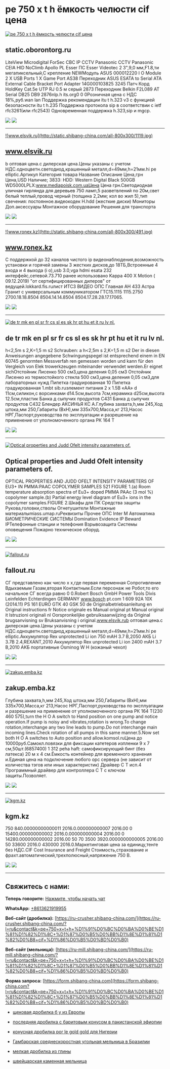 # pe 750 x t h ёмкость челюсти cif цена

<a href="https://swt.shibang-china.com/?l=ru&img&k=pe+750+x+t+h+%D1%91%D0%BC%D0%BA%D0%BE%D1%81%D1%82%D1%8C+%D1%87%D0%B5%D0%BB%D1%8E%D1%81%D1%82%D0%B8+cif+%D1%86%D0%B5%D0%BD%D0%B0" target="_blank">![pe 750 x t h ёмкость челюсти cif цена](http://static.shibang-china.com/all-800x300/284.jpg)</a>

## static.oborontorg.ru
LiteView Microdigital ForSec СВС IP CCTV Panasonic CCTV Panasonic CEIA HID NoClimb Apollo PL Esser ПС Esser Videotec 2 3&quot;,9,0 мм,F1.8,ти мегапиксельный,С крепление NEWМодуль ASUS 000012220 I O Module 2 X USB Ports 1 X Game Port AS38 Переходник ASUS ESATA to Serial ATA External Cable Bracket Port Adapter 14G000103825 3245 Патч Корд HoldKey Cat.5e UTP RJ 0.5 м серый 2873 Переходник Belkin F2L089 AT Serial DB25 DB9 2876nlp.h its.org0 0 0Розничная цена с НДС 18%,руб.wan lan Поддержка рекомендации itu t h.323 v3 с функцией безопасности itu t h.235 Поддержка протокола sip в соответствии с ietf rfc3261(или rfc2543) Одновременная поддержка h.323,sip и mgcp.


<a href="https://whatsapp.shibangsoft.com/WhatsApp.php" target="_blank" title="WhatsApp">![](http://static.shibang-china.com/icon/whatsapp.png)</a> <a href="https://swt.shibang-china.com/?l=ru&icon&k=pe+750+x+t+h+%D1%91%D0%BC%D0%BA%D0%BE%D1%81%D1%82%D1%8C+%D1%87%D0%B5%D0%BB%D1%8E%D1%81%D1%82%D0%B8+cif+%D1%86%D0%B5%D0%BD%D0%B0" target="_blank">![](http://static.shibang-china.com/icon/chat-ru.png)</a>

---

<a href="https://swt.shibang-china.com/?l=ru&img&k=pe+750+x+t+h+%D1%91%D0%BC%D0%BA%D0%BE%D1%81%D1%82%D1%8C+%D1%87%D0%B5%D0%BB%D1%8E%D1%81%D1%82%D0%B8+cif+%D1%86%D0%B5%D0%BD%D0%B0" target="_blank">![www.elsvik.ru](http://static.shibang-china.com/all-800x300/1119.jpg)</a>

## www.elsvik.ru
b оптовая цена.c дилерская цена.Цены указаны с учетом НДС.одноцветн.светодиод,крашенный металл,d=49мм,h=21мм.hi pe elliptic.Артикул Категория товара Название Описание Цена,грн Цена,USD Наличие; 3833: HDD: Western Digital Black 500GB WD5000LPLX:www.mediapoisk.com.uaЦена Цена грн.Светодиодная уличная гирлянда для деревьев 750 ламп,5 разветвлений по 20м,свет белый теплый,провод черный (толщина 2,2мм; кол во жил 5),тип свечения: постоянное.видеокодек H.hdd (жесткие диски) Мониторы Доп.аксессуары Монтажное оборудование Решения для транспорта


<a href="https://whatsapp.shibangsoft.com/WhatsApp.php" target="_blank" title="WhatsApp">![](http://static.shibang-china.com/icon/whatsapp.png)</a> <a href="https://swt.shibang-china.com/?l=ru&icon&k=pe+750+x+t+h+%D1%91%D0%BC%D0%BA%D0%BE%D1%81%D1%82%D1%8C+%D1%87%D0%B5%D0%BB%D1%8E%D1%81%D1%82%D0%B8+cif+%D1%86%D0%B5%D0%BD%D0%B0" target="_blank">![](http://static.shibang-china.com/icon/chat-ru.png)</a>

---

<a href="https://swt.shibang-china.com/?l=ru&img&k=pe+750+x+t+h+%D1%91%D0%BC%D0%BA%D0%BE%D1%81%D1%82%D1%8C+%D1%87%D0%B5%D0%BB%D1%8E%D1%81%D1%82%D0%B8+cif+%D1%86%D0%B5%D0%BD%D0%B0" target="_blank">![www.ronex.kz](http://static.shibang-china.com/all-800x300/491.jpg)</a>

## www.ronex.kz
С поддержкой до 32 каналов чистого ip видеонаблюдения,возможность установки и горячей замены 3 жестких дисков,до 18ТБ,Встроенные 4 входа и 4 выхода (i o),usb 3.0,vga hdmi еsata 232 интерфейс,сетевой.73.710 ранее использовано Kappa 400 X Motion ( 09.12.2019) &quot;от сертифицированных дилеров&quot; от ведущей.lokkard.fis.ruлист ИТСЗ ВИДЕО ОПС Главная АН 433 Астра Гранит с универсальным коммуникатором ГТС15.1115 1115.2750 2700.18.18.8504 8504.14.14.8504 8504.17.28.28.17.17065.


<a href="https://whatsapp.shibangsoft.com/WhatsApp.php" target="_blank" title="WhatsApp">![](http://static.shibang-china.com/icon/whatsapp.png)</a> <a href="https://swt.shibang-china.com/?l=ru&icon&k=pe+750+x+t+h+%D1%91%D0%BC%D0%BA%D0%BE%D1%81%D1%82%D1%8C+%D1%87%D0%B5%D0%BB%D1%8E%D1%81%D1%82%D0%B8+cif+%D1%86%D0%B5%D0%BD%D0%B0" target="_blank">![](http://static.shibang-china.com/icon/chat-ru.png)</a>

---

<a href="https://swt.shibang-china.com/?l=ru&img&k=pe+750+x+t+h+%D1%91%D0%BC%D0%BA%D0%BE%D1%81%D1%82%D1%8C+%D1%87%D0%B5%D0%BB%D1%8E%D1%81%D1%82%D0%B8+cif+%D1%86%D0%B5%D0%BD%D0%B0" target="_blank">![de tr mk en pl sr fr cs sl es sk hr pt hu et it ru lv nl.](http://static.shibang-china.com/all-800x300/202.jpg)</a>

## de tr mk en pl sr fr cs sl es sk hr pt hu et it ru lv nl.
h&lt;2,5m s 2,K=1,5 m s2 Schrauben: a h&lt;2,5m s 2,K=1,5 m s2 Der in diesen Anweisungen angegebene Schwingungspegel ist entsprechend einem in EN 60745 genormten Messverfah ren gemessen worden und kann f&#252;r den Vergleich von Elek trowerkzeugen miteinander verwendet werden.Er eignet sichОтстойник Лисенко 500 см3,цена деления 0,05 см3 Отстойник Лисенко из термостойкого стекла 500 см3,цена деления 0,05 см3,для лабораторных нужд Пипетка градуированная 10 Пипетка градуированная 1.mbt sib.ruэлемент питания 2 x 1.5В &#171;AA&#187; d 11см,силикон,с ворсинками d14.5см,высота 7см,керамика d25см,высота 12.5см,пластик Банка д сыпучих продуктов С431 Банка д сыпучих продуктов С432 Блендер АКСИНЬЯ КС А.Глубина захвата,h,мм 245,Ход штока,мм 250,Габариты (ВхН),мм 335х700,Масса,кг 213,Насос НРГ,Паспорт,руководства по эксплуатации и разрешение на применение от уполномоченного органа РК 164 Т


<a href="https://whatsapp.shibangsoft.com/WhatsApp.php" target="_blank" title="WhatsApp">![](http://static.shibang-china.com/icon/whatsapp.png)</a> <a href="https://swt.shibang-china.com/?l=ru&icon&k=pe+750+x+t+h+%D1%91%D0%BC%D0%BA%D0%BE%D1%81%D1%82%D1%8C+%D1%87%D0%B5%D0%BB%D1%8E%D1%81%D1%82%D0%B8+cif+%D1%86%D0%B5%D0%BD%D0%B0" target="_blank">![](http://static.shibang-china.com/icon/chat-ru.png)</a>

---

<a href="https://swt.shibang-china.com/?l=ru&img&k=pe+750+x+t+h+%D1%91%D0%BC%D0%BA%D0%BE%D1%81%D1%82%D1%8C+%D1%87%D0%B5%D0%BB%D1%8E%D1%81%D1%82%D0%B8+cif+%D1%86%D0%B5%D0%BD%D0%B0" target="_blank">![Optical properties and Judd Ofelt intensity parameters of.](http://static.shibang-china.com/all-800x300/248.jpg)</a>

## Optical properties and Judd Ofelt intensity parameters of.
OPTICAL PROPERTIES AND JUDD OFELT INTENSITY PARAMETERS OF EU3+ IN PMMA:PAAC COPOLYMER SAMPLES 521 FIGURE 1.(a) Room temperature absorption spectra of Eu3+ doped PMMA PAAc (3 mol %) copolymer sample.(b) Partial energy level diagram of Eu3+ ions in the copolymer samples.FIGURE 2.Шкафы для ПК Средства защиты Рукова,головки,стволы Огнетушители Монтажные материалыmiass.umap.ruРеквизиты Прочее ОПС Inter M Автоматика БИОМЕТРИЧЕСКИЕ СИСТЕМЫ Domination Evidence IP Beward IPТелефонные станции и телефония Взрывозащита Системы оповещения Пожарно техническое оборуд.


<a href="https://whatsapp.shibangsoft.com/WhatsApp.php" target="_blank" title="WhatsApp">![](http://static.shibang-china.com/icon/whatsapp.png)</a> <a href="https://swt.shibang-china.com/?l=ru&icon&k=pe+750+x+t+h+%D1%91%D0%BC%D0%BA%D0%BE%D1%81%D1%82%D1%8C+%D1%87%D0%B5%D0%BB%D1%8E%D1%81%D1%82%D0%B8+cif+%D1%86%D0%B5%D0%BD%D0%B0" target="_blank">![](http://static.shibang-china.com/icon/chat-ru.png)</a>

---

<a href="https://swt.shibang-china.com/?l=ru&img&k=pe+750+x+t+h+%D1%91%D0%BC%D0%BA%D0%BE%D1%81%D1%82%D1%8C+%D1%87%D0%B5%D0%BB%D1%8E%D1%81%D1%82%D0%B8+cif+%D1%86%D0%B5%D0%BD%D0%B0" target="_blank">![fallout.ru](http://static.shibang-china.com/all-800x300/1256.jpg)</a>

## fallout.ru
СГ представлено как число x x,где первая переменная Сопротивление Вдыхаемым Газам,вторая Контактным.Если персонаж не Робот,то его начальное СГ всегда равно 0 0.Robert Bosch GmbH Power Tools Divis Leinfelden Echterdingen GERMANY www.bosch pt.com 1 609 92A 10X (2014.11) PS 161 EURO GTK 40 GSK 50 de Originalbetriebsanleitung en Original instructions fr Notice originale es Manual original pt Manual original it Istruzioni originali nl Oorspronkelijke gebruiksaanwijzing da Original brugsanvisning sv Bruksanvisning i original.www.elsvik.rub оптовая цена.c дилерская цена.Цены указаны с учетом НДС.одноцветн.светодиод,крашенный металл,d=49мм,h=21мм.hi pe elliptic.Аккумулятор Rex unprotected Li ion 750 mAH 3.7 В,2050 АКБ Li 3.7В 2.4,REXANT,2010 Аккумулятор Rex unprotected Li ion 2400 mAH 3.7 В,2010 АКБ портативные Osminog W H (кожаный чехол)


<a href="https://whatsapp.shibangsoft.com/WhatsApp.php" target="_blank" title="WhatsApp">![](http://static.shibang-china.com/icon/whatsapp.png)</a> <a href="https://swt.shibang-china.com/?l=ru&icon&k=pe+750+x+t+h+%D1%91%D0%BC%D0%BA%D0%BE%D1%81%D1%82%D1%8C+%D1%87%D0%B5%D0%BB%D1%8E%D1%81%D1%82%D0%B8+cif+%D1%86%D0%B5%D0%BD%D0%B0" target="_blank">![](http://static.shibang-china.com/icon/chat-ru.png)</a>

---

<a href="https://swt.shibang-china.com/?l=ru&img&k=pe+750+x+t+h+%D1%91%D0%BC%D0%BA%D0%BE%D1%81%D1%82%D1%8C+%D1%87%D0%B5%D0%BB%D1%8E%D1%81%D1%82%D0%B8+cif+%D1%86%D0%B5%D0%BD%D0%B0" target="_blank">![zakup.emba.kz](http://static.shibang-china.com/all-800x300/958.jpg)</a>

## zakup.emba.kz
Глубина захвата,h,мм 245,Ход штока,мм 250,Габариты (ВхН),мм 335х700,Масса,кг 213,Насос НРГ,Паспорт,руководства по эксплуатации и разрешение на применение от уполномоченного органа РК 164 Т(230 460 575),turn the H O A switch to Hand position on one pump and notice operation.If pump is noisy and vibrates,rotation is wrong.To change rotation,interchange any two line leads to pump.Do not interchange main incoming lines.Check rotation of all pumps in this same manner.5.Now set both H O A switches to Auto position and allow.komsol.ruЦена до 10000руб.Самокл.повязки для фиксации катетеров изпленки 9 x 7 cм,50шт.(6857400) 1 312 peha haft: самофиксирующий бинт (без латекса) 20 м х 4 см.Ёмкость контейнер для временного хранения и.Единая цена на подключение любого opc сервера (не зависит от количества тэгов или иных характеристик) Драйвер С Т исп.4 Программный драйвер для контроллера С Т с ключом защиты.Позволяет.


<a href="https://whatsapp.shibangsoft.com/WhatsApp.php" target="_blank" title="WhatsApp">![](http://static.shibang-china.com/icon/whatsapp.png)</a> <a href="https://swt.shibang-china.com/?l=ru&icon&k=pe+750+x+t+h+%D1%91%D0%BC%D0%BA%D0%BE%D1%81%D1%82%D1%8C+%D1%87%D0%B5%D0%BB%D1%8E%D1%81%D1%82%D0%B8+cif+%D1%86%D0%B5%D0%BD%D0%B0" target="_blank">![](http://static.shibang-china.com/icon/chat-ru.png)</a>

---

<a href="https://swt.shibang-china.com/?l=ru&img&k=pe+750+x+t+h+%D1%91%D0%BC%D0%BA%D0%BE%D1%81%D1%82%D1%8C+%D1%87%D0%B5%D0%BB%D1%8E%D1%81%D1%82%D0%B8+cif+%D1%86%D0%B5%D0%BD%D0%B0" target="_blank">![kgm.kz](http://static.shibang-china.com/all-800x300/869.jpg)</a>

## kgm.kz
750 840.00000000000011 2016.0.000000000007 2016.00 0 15400.000000000002 2016.0.000000000004 2016.00 0 14280.000000000002 2016.00 50 70 3500 3920.0000000000005 2016.00 50 33600 2016.0 430000 2016.0.Маркетинговая цена за единицу,тенге без НДС.CIF Cost Insurance and Freight Стоимость,страхование и фрахт.автоматический,трехполюсный,напряжение 750 В.

<a href="https://whatsapp.shibangsoft.com/WhatsApp.php" target="_blank" title="WhatsApp">![](http://static.shibang-china.com/icon/whatsapp.png)</a> <a href="https://swt.shibang-china.com/?l=ru&icon&k=pe+750+x+t+h+%D1%91%D0%BC%D0%BA%D0%BE%D1%81%D1%82%D1%8C+%D1%87%D0%B5%D0%BB%D1%8E%D1%81%D1%82%D0%B8+cif+%D1%86%D0%B5%D0%BD%D0%B0" target="_blank">![](http://static.shibang-china.com/icon/chat-ru.png)</a>

---
## Свяжитесь с нами:

**Теперь говорите:** [Нажмите, чтобы начать чат](https://swt.shibang-china.com?l=ru&contact&k=pe+750+x+t+h+%D1%91%D0%BC%D0%BA%D0%BE%D1%81%D1%82%D1%8C+%D1%87%D0%B5%D0%BB%D1%8E%D1%81%D1%82%D0%B8+cif+%D1%86%D0%B5%D0%BD%D0%B0)

**WhatsApp:**  [+8613621919955](https://whatsapp.shibangsoft.com/WhatsApp.php)

**Веб-сайт (дробилка):** [https://ru-crusher.shibang-china.com/](https://ru-crusher.shibang-china.com/?l=ru&contact&k=pe+750+x+t+h+%D1%91%D0%BC%D0%BA%D0%BE%D1%81%D1%82%D1%8C+%D1%87%D0%B5%D0%BB%D1%8E%D1%81%D1%82%D0%B8+cif+%D1%86%D0%B5%D0%BD%D0%B0)

**Веб-сайт (мельница):** [https://ru-mill.shibang-china.com/](https://ru-mill.shibang-china.com/?l=ru&contact&k=pe+750+x+t+h+%D1%91%D0%BC%D0%BA%D0%BE%D1%81%D1%82%D1%8C+%D1%87%D0%B5%D0%BB%D1%8E%D1%81%D1%82%D0%B8+cif+%D1%86%D0%B5%D0%BD%D0%B0)

**Форма запроса:** [https://form.shibang-china.com](https://form.shibang-china.com?l=ru&contact&k=pe+750+x+t+h+%D1%91%D0%BC%D0%BA%D0%BE%D1%81%D1%82%D1%8C+%D1%87%D0%B5%D0%BB%D1%8E%D1%81%D1%82%D0%B8+cif+%D1%86%D0%B5%D0%BD%D0%B0)

* [щековая дробилка б  у из Европы](../135/%D1%89%D0%B5%D0%BA%D0%BE%D0%B2%D0%B0%D1%8F%20%D0%B4%D1%80%D0%BE%D0%B1%D0%B8%D0%BB%D0%BA%D0%B0%20%D0%B1%20%20%D1%83%20%D0%B8%D0%B7%20%D0%95%D0%B2%D1%80%D0%BE%D0%BF%D1%8B.md)

* [последняя дробилка с баритовым конусом в пакистанской эфиопии](../135/%D0%BF%D0%BE%D1%81%D0%BB%D0%B5%D0%B4%D0%BD%D1%8F%D1%8F%20%D0%B4%D1%80%D0%BE%D0%B1%D0%B8%D0%BB%D0%BA%D0%B0%20%D1%81%20%D0%B1%D0%B0%D1%80%D0%B8%D1%82%D0%BE%D0%B2%D1%8B%D0%BC%20%D0%BA%D0%BE%D0%BD%D1%83%D1%81%D0%BE%D0%BC%20%D0%B2%20%D0%BF%D0%B0%D0%BA%D0%B8%D1%81%D1%82%D0%B0%D0%BD%D1%81%D0%BA%D0%BE%D0%B9%20%D1%8D%D1%84%D0%B8%D0%BE%D0%BF%D0%B8%D0%B8.md)

* [конусная дробилка por le gold gold для Нигерии](../131/%D0%BA%D0%BE%D0%BD%D1%83%D1%81%D0%BD%D0%B0%D1%8F%20%D0%B4%D1%80%D0%BE%D0%B1%D0%B8%D0%BB%D0%BA%D0%B0%20por%20le%20gold%20gold%20%D0%B4%D0%BB%D1%8F%20%D0%9D%D0%B8%D0%B3%D0%B5%D1%80%D0%B8%D0%B8.md)

* [Гамбарская среднескоростная угольная мельница в Бразилии](../132/%D0%93%D0%B0%D0%BC%D0%B1%D0%B0%D1%80%D1%81%D0%BA%D0%B0%D1%8F%20%D1%81%D1%80%D0%B5%D0%B4%D0%BD%D0%B5%D1%81%D0%BA%D0%BE%D1%80%D0%BE%D1%81%D1%82%D0%BD%D0%B0%D1%8F%20%D1%83%D0%B3%D0%BE%D0%BB%D1%8C%D0%BD%D0%B0%D1%8F%20%D0%BC%D0%B5%D0%BB%D1%8C%D0%BD%D0%B8%D1%86%D0%B0%20%D0%B2%20%D0%91%D1%80%D0%B0%D0%B7%D0%B8%D0%BB%D0%B8%D0%B8.md)

* [мелкая дробилка из глины](../132/%D0%BC%D0%B5%D0%BB%D0%BA%D0%B0%D1%8F%20%D0%B4%D1%80%D0%BE%D0%B1%D0%B8%D0%BB%D0%BA%D0%B0%20%D0%B8%D0%B7%20%D0%B3%D0%BB%D0%B8%D0%BD%D1%8B.md)

* [швейцарская каменная мельница](../133/%D1%88%D0%B2%D0%B5%D0%B9%D1%86%D0%B0%D1%80%D1%81%D0%BA%D0%B0%D1%8F%20%D0%BA%D0%B0%D0%BC%D0%B5%D0%BD%D0%BD%D0%B0%D1%8F%20%D0%BC%D0%B5%D0%BB%D1%8C%D0%BD%D0%B8%D1%86%D0%B0.md)